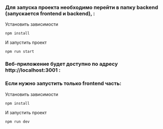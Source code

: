 ### Для запуска проекта необходимо перейти в папку backend (запускается frontend и backend), :

Установить зависимости 
```
npm install
```

И запустить проект 
```
npm run start
```
### Веб-приложение будет доступно по адресу http://localhost:3001 :


### Если нужно запустить только frontend часть:

Установить зависимости 
```
npm install
```

И запустить проект 
```
npm run dev
```


